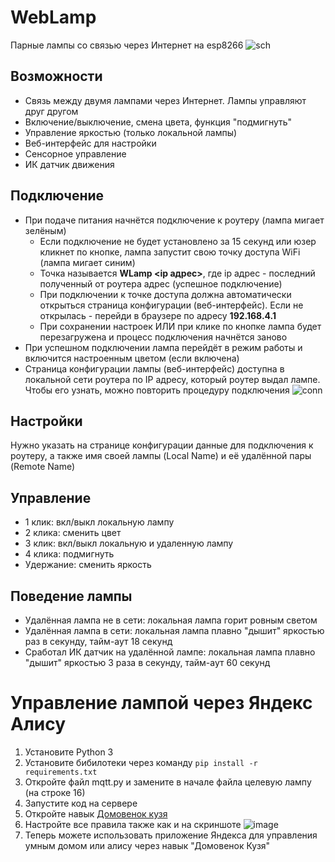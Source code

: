 # WebLamp
Парные лампы со связью через Интернет на esp8266
![sch](/schemes/scheme.png)

## Возможности
- Связь между двумя лампами через Интернет. Лампы управляют друг другом
- Включение/выключение, смена цвета, функция "подмигнуть"
- Управление яркостью (только локальной лампы)
- Веб-интерфейс для настройки
- Сенсорное управление
- ИК датчик движения

## Подключение
- При подаче питания начнётся подключение к роутеру (лампа мигает зелёным)
  - Если подключение не будет установлено за 15 секунд или юзер кликнет по кнопке, лампа запустит свою точку доступа WiFi (лампа мигает синим)
  - Точка называется **WLamp <ip адрес>**, где ip адрес - последний полученный от роутера адрес (успешное подключение)
  - При подключении к точке доступа должна автоматически открыться страница конфигурации (веб-интерфейс). Если не открылась - перейди в браузере по адресу **192.168.4.1**
  - При сохранении настроек ИЛИ при клике по кнопке лампа будет перезагружена и процесс подключения начнётся заново
- При успешном подключении лампа перейдёт в режим работы и включится настроенным цветом (если включена)
- Страница конфигурации лампы (веб-интерфейс) доступна в локальной сети роутера по IP адресу, который роутер выдал лампе. Чтобы его узнать, можно повторить процедуру подключения
![conn](/schemes/flowchart.png)

## Настройки
Нужно указать на странице конфигурации данные для подключения к роутеру, а также имя своей лампы (Local Name) и её удалённой пары (Remote Name)

## Управление
- 1 клик: вкл/выкл локальную лампу
- 2 клика: сменить цвет
- 3 клик: вкл/выкл локальную и удаленную лампу
- 4 клика: подмигнуть
- Удержание: сменить яркость

## Поведение лампы
- Удалённая лампа не в сети: локальная лампа горит ровным светом
- Удалённая лампа в сети: локальная лампа плавно "дышит" яркостью раз в секунду, тайм-аут 18 секунд
- Сработал ИК датчик на удалённой лампе: локальная лампа плавно "дышит" яркостью 3 раза в секунду, тайм-аут 60 секунд

# Управление лампой через Яндекс Алису
1. Установите Python 3
2. Установите бибилотеки через команду `pip install -r requirements.txt`
3. Откройте файл mqtt.py и замените в начале файла целевую лампу (на строке 16)
4. Запустите код на сервере
5. Откройте навык [Домовенок кузя](https://alexstar.ru/)
6. Настройте все правила также как и на скриншоте ![image](https://github.com/ArtemBay/WebLamp/assets/31122393/d6ff445b-e430-43b5-86c5-94e05c3bc647)
7. Теперь можете использовать приложение Яндекса для управления умным домом или алису через навык "Домовенок Кузя"
